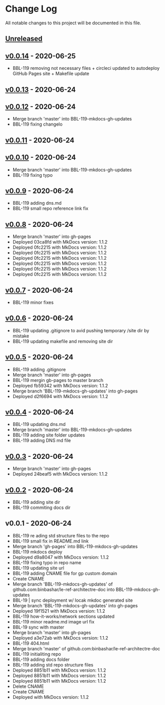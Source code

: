 # Change Log

All notable changes to this project will be documented in this file.

<a name="unreleased"></a>
## [Unreleased]



<a name="v0.0.14"></a>
## [v0.0.14] - 2020-06-25

- BBL-119 removing not necessary files + circleci updated to autodeploy GitHub Pages site + Makefile update


<a name="v0.0.13"></a>
## [v0.0.13] - 2020-06-24



<a name="v0.0.12"></a>
## [v0.0.12] - 2020-06-24

- Merge branch 'master' into BBL-119-mkdocs-gh-updates
- BBL-119 fixing changelo


<a name="v0.0.11"></a>
## [v0.0.11] - 2020-06-24



<a name="v0.0.10"></a>
## [v0.0.10] - 2020-06-24

- Merge branch 'master' into BBL-119-mkdocs-gh-updates
- BBL-119 fixing typo


<a name="v0.0.9"></a>
## [v0.0.9] - 2020-06-24

- BBL-119 adding dns.md
- BBL-119 small repo reference link fix


<a name="v0.0.8"></a>
## [v0.0.8] - 2020-06-24

- Merge branch 'master' into gh-pages
- Deployed 03ca8fd with MkDocs version: 1.1.2
- Deployed 0fc2215 with MkDocs version: 1.1.2
- Deployed 0fc2215 with MkDocs version: 1.1.2
- Deployed 0fc2215 with MkDocs version: 1.1.2
- Deployed 0fc2215 with MkDocs version: 1.1.2
- Deployed 0fc2215 with MkDocs version: 1.1.2
- Deployed 0fc2215 with MkDocs version: 1.1.2


<a name="v0.0.7"></a>
## [v0.0.7] - 2020-06-24

- BBL-119 minor fixes


<a name="v0.0.6"></a>
## [v0.0.6] - 2020-06-24

- BBL-119 updating .gitignore to avid pushing temporary /site dir by mistake
- BBL-119 updating makefile and removing site dir


<a name="v0.0.5"></a>
## [v0.0.5] - 2020-06-24

- BBL-119 adding .gitignore
- Merge branch 'master' into gh-pages
- BBL-119 mergin gb-pages to master branch
- Deployed fb59342 with MkDocs version: 1.1.2
- Merge branch 'BBL-119-mkdocs-gh-updates' into gh-pages
- Deployed d2f6694 with MkDocs version: 1.1.2


<a name="v0.0.4"></a>
## [v0.0.4] - 2020-06-24

- BBL-119 updating dns.md
- Merge branch 'master' into BBL-119-mkdocs-gh-updates
- BBL-119 adding site folder updates
- BBL-119 adding DNS md file


<a name="v0.0.3"></a>
## [v0.0.3] - 2020-06-24

- Merge branch 'master' into gh-pages
- Deployed 24beaf5 with MkDocs version: 1.1.2


<a name="v0.0.2"></a>
## [v0.0.2] - 2020-06-24

- BBL-119 adding site dir
- BBL-119 commiting docs dir


<a name="v0.0.1"></a>
## v0.0.1 - 2020-06-24

- BBL-119 re ading std structure files to the repo
- BBL-119 small fix in README.md link
- Merge branch 'gh-pages' into BBL-119-mkdocs-gh-updates
- BBL-119 mkdocs deploy
- Deployed d9a8047 with MkDocs version: 1.1.2
- BBL-119 fixing typo in repo name
- BBL-119 updating site url
- BBL-119 adding CNAME file for gp custom domain
- Create CNAME
- Merge branch 'BBL-119-mkdocs-gh-updates' of github.com:binbashar/le-ref-architectre-doc into BBL-119-mkdocs-gh-updates
- BBL-19 | sync deployment w/ locak mkdoc generated site
- Merge branch 'BBL-119-mkdocs-gh-updates' into gh-pages
- Deployed 19f1521 with MkDocs version: 1.1.2
- BBL-119 how-it-works/network sections updated
- BBL-119 minor readme.md image url fix
- BBL-19 sync with master
- Merge branch 'master' into gh-pages
- Deployed a3e72ab with MkDocs version: 1.1.2
- BBL-119 404.html
- Merge branch 'master' of github.com:binbashar/le-ref-architectre-doc
- BBL-119 initialiting repo
- BBL-119 adding docs folder
- BBL-119 adding std repo structure files
- Deployed 8851b11 with MkDocs version: 1.1.2
- Deployed 8851b11 with MkDocs version: 1.1.2
- Deployed 8851b11 with MkDocs version: 1.1.2
- Delete CNAME
- Create CNAME
- Deployed  with MkDocs version: 1.1.2


[Unreleased]: https://github.com/binbashar/le-ref-architecture-doc/compare/v0.0.14...HEAD
[v0.0.14]: https://github.com/binbashar/le-ref-architecture-doc/compare/v0.0.13...v0.0.14
[v0.0.13]: https://github.com/binbashar/le-ref-architecture-doc/compare/v0.0.12...v0.0.13
[v0.0.12]: https://github.com/binbashar/le-ref-architecture-doc/compare/v0.0.11...v0.0.12
[v0.0.11]: https://github.com/binbashar/le-ref-architecture-doc/compare/v0.0.10...v0.0.11
[v0.0.10]: https://github.com/binbashar/le-ref-architecture-doc/compare/v0.0.9...v0.0.10
[v0.0.9]: https://github.com/binbashar/le-ref-architecture-doc/compare/v0.0.8...v0.0.9
[v0.0.8]: https://github.com/binbashar/le-ref-architecture-doc/compare/v0.0.7...v0.0.8
[v0.0.7]: https://github.com/binbashar/le-ref-architecture-doc/compare/v0.0.6...v0.0.7
[v0.0.6]: https://github.com/binbashar/le-ref-architecture-doc/compare/v0.0.5...v0.0.6
[v0.0.5]: https://github.com/binbashar/le-ref-architecture-doc/compare/v0.0.4...v0.0.5
[v0.0.4]: https://github.com/binbashar/le-ref-architecture-doc/compare/v0.0.3...v0.0.4
[v0.0.3]: https://github.com/binbashar/le-ref-architecture-doc/compare/v0.0.2...v0.0.3
[v0.0.2]: https://github.com/binbashar/le-ref-architecture-doc/compare/v0.0.1...v0.0.2
